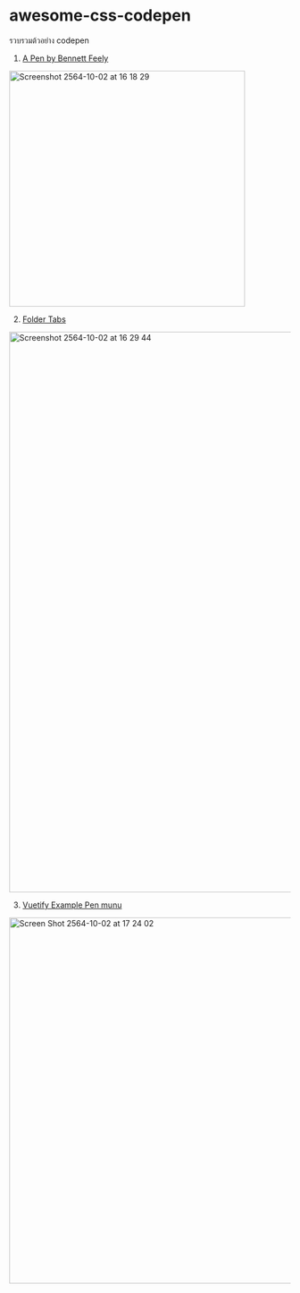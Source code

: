 # awesome-css-codepen
รวบรวมต้วอย่าง codepen

1. [A Pen by Bennett Feely](https://codepen.io/bennettfeely/pen/xxEMQxa)
<div><a href="https://codepen.io/bennettfeely/pen/xxEMQxa"><img width="422" alt="Screenshot 2564-10-02 at 16 18 29" src="https://user-images.githubusercontent.com/1311673/135710563-2826da96-9cc2-4ad1-9250-22228311e3c0.png"></a></div>

2. [Folder Tabs](https://codepen.io/oliviale/pen/bGWXEWK)
<div><a href="https://codepen.io/oliviale/pen/bGWXEWK"><img width="1003" alt="Screenshot 2564-10-02 at 16 29 44" src="https://user-images.githubusercontent.com/1311673/135710857-ea8331e9-3dcd-4e03-bab2-6660ec83f8c4.png"></a></div>

3. [Vuetify Example Pen munu](https://codepen.io/chalermporn/pen/KKgzaOK)
<div><a href="https://codepen.io/bennettfeely/pen/xxEMQxa"><img width="655" alt="Screen Shot 2564-10-02 at 17 24 02" src="https://user-images.githubusercontent.com/5188756/135712510-2fd16cc9-b7c3-4018-8a03-bc8db4ffda56.png">


